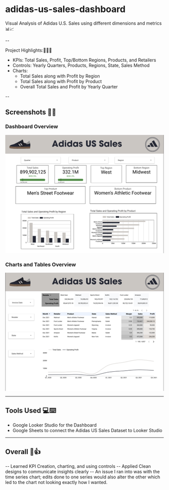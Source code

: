 # adidas-us-sales-dashboard

Visual Analysis of Adidas U.S. Sales using different dimensions and metrics 📊📈

--

Project Highlights:🔋🔌💡

- KPIs: Total Sales, Profit, Top/Bottom Regions, Products, and Retailers
- Controls: Yearly Quarters, Products, Regions, State, Sales Method
- Charts:
    - Total Sales along with Profit by Region
    - Total Sales along with Profit by Product
    - Overall Total Sales and Profit by Yearly Quarter
 
--

## Screenshots 📸💵

### Dashboard Overview 
![Dashboard Overview](dashboard-overview.png)

### Charts and Tables Overview 
![Dashboard Overview](dashboard-details.png)

---

## Tools Used 💻⌨️

- Google Looker Studio for the Dashboard
- Google Sheets to connect the Adidas US Sales Dataset to Looker Studio 

---

## Overall 👾👍

-- Learned KPI Creation, charting, and using controls 
-- Applied Clean designs to communicate insights clearly 
-- An issue I ran into was with the time series chart; edits done to one series would also alter the other 
which led to the chart not looking exactly how I wanted.
